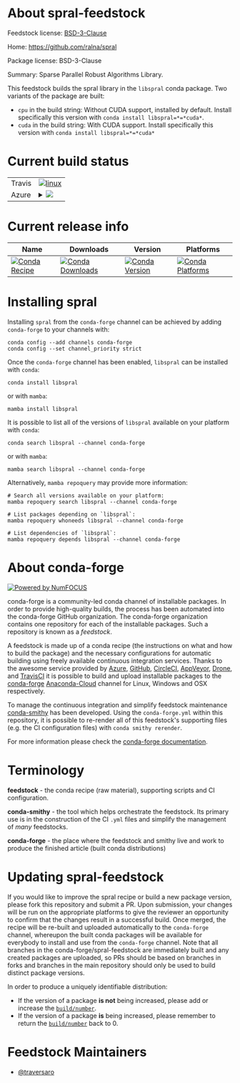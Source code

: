About spral-feedstock
=====================

Feedstock license: [BSD-3-Clause](https://github.com/conda-forge/spral-feedstock/blob/main/LICENSE.txt)

Home: https://github.com/ralna/spral

Package license: BSD-3-Clause

Summary: Sparse Parallel Robust Algorithms Library.

This feedstock builds the spral library in the `libspral` conda package. Two variants of the package are built:

* `cpu` in the build string: Without CUDA support, installed by default. Install specifically this version with `conda install libspral=*=*cuda*`.
* `cuda` in the build string: With CUDA support. Install specifically this version with  `conda install libspral=*=*cuda*`


Current build status
====================


<table><tr>
    <td>Travis</td>
    <td>
      <a href="https://app.travis-ci.com/conda-forge/spral-feedstock">
        <img alt="linux" src="https://img.shields.io/travis/com/conda-forge/spral-feedstock/main.svg?label=Linux">
      </a>
    </td>
  </tr>
    
  <tr>
    <td>Azure</td>
    <td>
      <details>
        <summary>
          <a href="https://dev.azure.com/conda-forge/feedstock-builds/_build/latest?definitionId=20130&branchName=main">
            <img src="https://dev.azure.com/conda-forge/feedstock-builds/_apis/build/status/spral-feedstock?branchName=main">
          </a>
        </summary>
        <table>
          <thead><tr><th>Variant</th><th>Status</th></tr></thead>
          <tbody><tr>
              <td>linux_64_c_compiler_version10cuda_compilernvcccuda_compiler_version11.2cxx_compiler_version10fortran_compiler_version10</td>
              <td>
                <a href="https://dev.azure.com/conda-forge/feedstock-builds/_build/latest?definitionId=20130&branchName=main">
                  <img src="https://dev.azure.com/conda-forge/feedstock-builds/_apis/build/status/spral-feedstock?branchName=main&jobName=linux&configuration=linux%20linux_64_c_compiler_version10cuda_compilernvcccuda_compiler_version11.2cxx_compiler_version10fortran_compiler_version10" alt="variant">
                </a>
              </td>
            </tr><tr>
              <td>linux_64_c_compiler_version12cuda_compilerNonecuda_compiler_versionNonecxx_compiler_version12fortran_compiler_version12</td>
              <td>
                <a href="https://dev.azure.com/conda-forge/feedstock-builds/_build/latest?definitionId=20130&branchName=main">
                  <img src="https://dev.azure.com/conda-forge/feedstock-builds/_apis/build/status/spral-feedstock?branchName=main&jobName=linux&configuration=linux%20linux_64_c_compiler_version12cuda_compilerNonecuda_compiler_versionNonecxx_compiler_version12fortran_compiler_version12" alt="variant">
                </a>
              </td>
            </tr><tr>
              <td>linux_aarch64_c_compiler_version10cuda_compiler_version11.2cxx_compiler_version10fortran_compiler_version10</td>
              <td>
                <a href="https://dev.azure.com/conda-forge/feedstock-builds/_build/latest?definitionId=20130&branchName=main">
                  <img src="https://dev.azure.com/conda-forge/feedstock-builds/_apis/build/status/spral-feedstock?branchName=main&jobName=linux&configuration=linux%20linux_aarch64_c_compiler_version10cuda_compiler_version11.2cxx_compiler_version10fortran_compiler_version10" alt="variant">
                </a>
              </td>
            </tr><tr>
              <td>linux_aarch64_c_compiler_version12cuda_compiler_versionNonecxx_compiler_version12fortran_compiler_version12</td>
              <td>
                <a href="https://dev.azure.com/conda-forge/feedstock-builds/_build/latest?definitionId=20130&branchName=main">
                  <img src="https://dev.azure.com/conda-forge/feedstock-builds/_apis/build/status/spral-feedstock?branchName=main&jobName=linux&configuration=linux%20linux_aarch64_c_compiler_version12cuda_compiler_versionNonecxx_compiler_version12fortran_compiler_version12" alt="variant">
                </a>
              </td>
            </tr><tr>
              <td>linux_ppc64le_c_compiler_version10cuda_compiler_version11.2cxx_compiler_version10fortran_compiler_version10</td>
              <td>
                <a href="https://dev.azure.com/conda-forge/feedstock-builds/_build/latest?definitionId=20130&branchName=main">
                  <img src="https://dev.azure.com/conda-forge/feedstock-builds/_apis/build/status/spral-feedstock?branchName=main&jobName=linux&configuration=linux%20linux_ppc64le_c_compiler_version10cuda_compiler_version11.2cxx_compiler_version10fortran_compiler_version10" alt="variant">
                </a>
              </td>
            </tr><tr>
              <td>linux_ppc64le_c_compiler_version12cuda_compiler_versionNonecxx_compiler_version12fortran_compiler_version12</td>
              <td>
                <a href="https://dev.azure.com/conda-forge/feedstock-builds/_build/latest?definitionId=20130&branchName=main">
                  <img src="https://dev.azure.com/conda-forge/feedstock-builds/_apis/build/status/spral-feedstock?branchName=main&jobName=linux&configuration=linux%20linux_ppc64le_c_compiler_version12cuda_compiler_versionNonecxx_compiler_version12fortran_compiler_version12" alt="variant">
                </a>
              </td>
            </tr>
          </tbody>
        </table>
      </details>
    </td>
  </tr>
</table>

Current release info
====================

| Name | Downloads | Version | Platforms |
| --- | --- | --- | --- |
| [![Conda Recipe](https://img.shields.io/badge/recipe-libspral-green.svg)](https://anaconda.org/conda-forge/libspral) | [![Conda Downloads](https://img.shields.io/conda/dn/conda-forge/libspral.svg)](https://anaconda.org/conda-forge/libspral) | [![Conda Version](https://img.shields.io/conda/vn/conda-forge/libspral.svg)](https://anaconda.org/conda-forge/libspral) | [![Conda Platforms](https://img.shields.io/conda/pn/conda-forge/libspral.svg)](https://anaconda.org/conda-forge/libspral) |

Installing spral
================

Installing `spral` from the `conda-forge` channel can be achieved by adding `conda-forge` to your channels with:

```
conda config --add channels conda-forge
conda config --set channel_priority strict
```

Once the `conda-forge` channel has been enabled, `libspral` can be installed with `conda`:

```
conda install libspral
```

or with `mamba`:

```
mamba install libspral
```

It is possible to list all of the versions of `libspral` available on your platform with `conda`:

```
conda search libspral --channel conda-forge
```

or with `mamba`:

```
mamba search libspral --channel conda-forge
```

Alternatively, `mamba repoquery` may provide more information:

```
# Search all versions available on your platform:
mamba repoquery search libspral --channel conda-forge

# List packages depending on `libspral`:
mamba repoquery whoneeds libspral --channel conda-forge

# List dependencies of `libspral`:
mamba repoquery depends libspral --channel conda-forge
```


About conda-forge
=================

[![Powered by
NumFOCUS](https://img.shields.io/badge/powered%20by-NumFOCUS-orange.svg?style=flat&colorA=E1523D&colorB=007D8A)](https://numfocus.org)

conda-forge is a community-led conda channel of installable packages.
In order to provide high-quality builds, the process has been automated into the
conda-forge GitHub organization. The conda-forge organization contains one repository
for each of the installable packages. Such a repository is known as a *feedstock*.

A feedstock is made up of a conda recipe (the instructions on what and how to build
the package) and the necessary configurations for automatic building using freely
available continuous integration services. Thanks to the awesome service provided by
[Azure](https://azure.microsoft.com/en-us/services/devops/), [GitHub](https://github.com/),
[CircleCI](https://circleci.com/), [AppVeyor](https://www.appveyor.com/),
[Drone](https://cloud.drone.io/welcome), and [TravisCI](https://travis-ci.com/)
it is possible to build and upload installable packages to the
[conda-forge](https://anaconda.org/conda-forge) [Anaconda-Cloud](https://anaconda.org/)
channel for Linux, Windows and OSX respectively.

To manage the continuous integration and simplify feedstock maintenance
[conda-smithy](https://github.com/conda-forge/conda-smithy) has been developed.
Using the ``conda-forge.yml`` within this repository, it is possible to re-render all of
this feedstock's supporting files (e.g. the CI configuration files) with ``conda smithy rerender``.

For more information please check the [conda-forge documentation](https://conda-forge.org/docs/).

Terminology
===========

**feedstock** - the conda recipe (raw material), supporting scripts and CI configuration.

**conda-smithy** - the tool which helps orchestrate the feedstock.
                   Its primary use is in the construction of the CI ``.yml`` files
                   and simplify the management of *many* feedstocks.

**conda-forge** - the place where the feedstock and smithy live and work to
                  produce the finished article (built conda distributions)


Updating spral-feedstock
========================

If you would like to improve the spral recipe or build a new
package version, please fork this repository and submit a PR. Upon submission,
your changes will be run on the appropriate platforms to give the reviewer an
opportunity to confirm that the changes result in a successful build. Once
merged, the recipe will be re-built and uploaded automatically to the
`conda-forge` channel, whereupon the built conda packages will be available for
everybody to install and use from the `conda-forge` channel.
Note that all branches in the conda-forge/spral-feedstock are
immediately built and any created packages are uploaded, so PRs should be based
on branches in forks and branches in the main repository should only be used to
build distinct package versions.

In order to produce a uniquely identifiable distribution:
 * If the version of a package **is not** being increased, please add or increase
   the [``build/number``](https://docs.conda.io/projects/conda-build/en/latest/resources/define-metadata.html#build-number-and-string).
 * If the version of a package **is** being increased, please remember to return
   the [``build/number``](https://docs.conda.io/projects/conda-build/en/latest/resources/define-metadata.html#build-number-and-string)
   back to 0.

Feedstock Maintainers
=====================

* [@traversaro](https://github.com/traversaro/)


